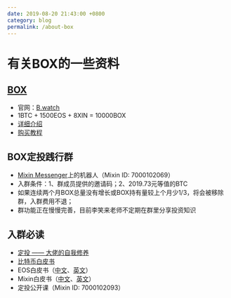 ```yaml
---
date: 2019-08-20 21:43:00 +0800
category: blog
permalink: /about-box
---
```


# 有关BOX的一些资料

## [BOX](https://etherscan.io/address/0x045414e728067ab3da4bceafc0d992d59183463a)

  - 官网：[B.watch](https://b.watch/)
  - 1BTC + 1500EOS + 8XIN = 10000BOX
  - [详细介绍](https://b.watch/#/zh_CN/articles/box)
  - [购买教程](https://fox.zendesk.com/hc/zh-cn/articles/360030397991-BOX-%E8%B4%AD%E4%B9%B0%E6%95%99%E7%A8%8B)

## BOX定投践行群

  - [Mixin Messenger](https://mixin.one/messenger)上的机器人（Mixin ID: 7000102069）
  - 入群条件：1、群成员提供的邀请码；2、2019.73元等值的BTC
  - 如果连续两个月BOX总量没有增长或BOX持有量较上个月少1/3，将会被移除群，入群费用不退；
  - 群功能正在慢慢完善，目前李笑来老师不定期在群里分享投资知识


## 入群必读

  - [定投 —— 大佬的自我修养](https://github.com/xiaolai/regular-investing-in-box)
  - [比特币白皮书](https://github.com/xiaolai/bitcoin-whitepaper-chinese-translation)
  - EOS白皮书（[中文](https://github.com/EOSIO/Documentation/blob/master/zh-CN/TechnicalWhitePaper.md)、[英文](https://github.com/EOSIO/Documentation/blob/master/TechnicalWhitePaper.md)）
  - Mixin白皮书（[中文](https://www.jianshu.com/p/fa085b8bc9d1)、[英文](https://mixin.one/assets/Mixin-Draft-2018-07-01.pdf)）
  - 定投公开课（Mixin ID: 7000102093）
